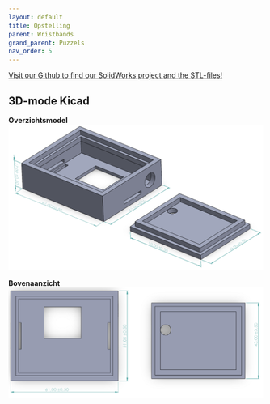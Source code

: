 ```yaml
---
layout: default
title: Opstelling
parent: Wristbands
grand_parent: Puzzels
nav_order: 5
---
```

[Visit our Github to find our SolidWorks project and the STL-files!](https://github.com/PLAN-IT-B/BachelorProefWristbands/tree/main/3D-ontwerp)

## 3D-mode Kicad

**Overzichtsmodel**
![](totaalplaatje.png)

**Bovenaanzicht**
![](boven_aanzicht.png)